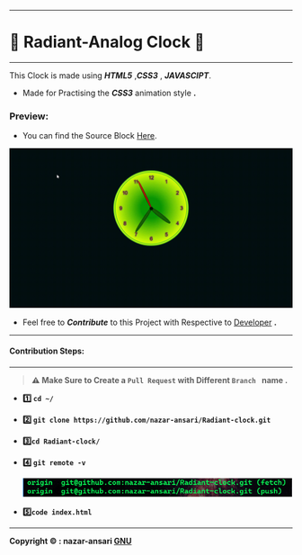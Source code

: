 <hr>

#   :dizzy: Radiant-Analog **Clock**  :dizzy:
<hr>

  This Clock is made using _**HTML5**_ ,_**CSS3**_ , _**JAVASCIPT**_.
  
 * Made for Practising the _**CSS3**_ animation style **.**

### Preview:
- You can find the Source Block [Here](./source/index.html).
  
![clock](./source/Clock.gif#gh-dark-mode-only)

- Feel free to _**Contribute**_ to this Project with Respective to  [Developer](https://github.com/nazar-ansari) **.**
<hr><h4>Contribution Steps:<h4><hr>

> :warning: Make Sure to Create a `Pull Request` with Different `Branch ` name **.**


  * :one: `cd ~/` 
  
 * :two: `git clone https://github.com/nazar-ansari/Radiant-clock.git `
 
 * :three:`cd Radiant-clock/`
 
 * :four: `git remote -v`
  
   ![remote-location](./source/remote.png)
  
  * :five:`code index.html`
  <hr>
  
  **Copyright :copyright: :** **nazar-ansari** [GNU](./LICENSE)
